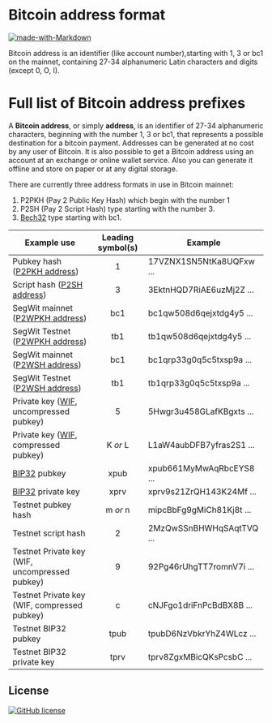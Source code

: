 # Bitcoin address format

[![made-with-Markdown](https://img.shields.io/badge/Made%20with-Markdown-1f425f.svg)](http://commonmark.org)

Bitcoin address is an identifier (like account number),starting with 1, 3 or bc1 on the mainnet, containing 27-34 alphanumeric Latin characters and digits (except 0, O, I).

# Full list of Bitcoin address prefixes

A __Bitcoin address__, or simply __address__, is an identifier of 27-34 alphanumeric characters, beginning with the number 1, 3 or bc1, that represents a possible destination for a bitcoin payment. Addresses can be generated at no cost by any user of Bitcoin. It is also possible to get a Bitcoin address using an account at an exchange or online wallet service. Also you can generate it offline and store on paper or at any digital storage.

There are currently three address formats in use in Bitcoin mainnet:

1. P2PKH (Pay 2 Public Key Hash) which begin with the number 1
2. P2SH (Pay 2 Script Hash) type starting with the number 3.
3. [Bech32](https://en.bitcoin.it/wiki/Bech32) type starting with bc1.

Example use | Leading symbol(s) | Example
----------- | :---------------: | -------
Pubkey hash ([P2PKH address](https://en.bitcoin.it/wiki/Transaction#Pay-to-PubkeyHash)) | 1 | 17VZNX1SN5NtKa8UQFxw ...
Script hash ([P2SH address](https://en.bitcoin.it/wiki/Pay_to_script_hash)) | 3 | 3EktnHQD7RiAE6uzMj2Z ...
SegWit mainnet ([P2WPKH address](https://github.com/bitcoin/bips/blob/master/bip-0173.mediawiki)) | bc1 | bc1qw508d6qejxtdg4y5 ...
SegWit Testnet ([P2WPKH address](https://github.com/bitcoin/bips/blob/master/bip-0173.mediawiki)) | tb1 | tb1qw508d6qejxtdg4y5 ...
SegWit mainnet ([P2WSH address](https://github.com/bitcoin/bips/blob/master/bip-0173.mediawiki)) | bc1 | bc1qrp33g0q5c5txsp9a ...
SegWit Testnet ([P2WSH address](https://github.com/bitcoin/bips/blob/master/bip-0173.mediawiki)) | tb1 | tb1qrp33g0q5c5txsp9a ...
Private key ([WIF](https://en.bitcoin.it/wiki/Wallet_import_format), uncompressed pubkey) | 5 | 5Hwgr3u458GLafKBgxts ...
Private key ([WIF](https://en.bitcoin.it/wiki/Wallet_import_format), compressed pubkey) | K _or_ L | L1aW4aubDFB7yfras2S1 ...
[BIP32](https://en.bitcoin.it/wiki/BIP_0032) pubkey | xpub | xpub661MyMwAqRbcEYS8 ...
[BIP32](https://en.bitcoin.it/wiki/BIP_0032) private key | xprv | xprv9s21ZrQH143K24Mf ...
Testnet pubkey hash | m _or_ n | mipcBbFg9gMiCh81Kj8t ...
Testnet script hash | 2 | 2MzQwSSnBHWHqSAqtTVQ ...
Testnet Private key (WIF, uncompressed pubkey) | 9 | 92Pg46rUhgTT7romnV7i ...
Testnet Private key (WIF, compressed pubkey) | c | cNJFgo1driFnPcBdBX8B ...
Testnet BIP32 pubkey | tpub | tpubD6NzVbkrYhZ4WLcz ...
Testnet BIP32 private key | tprv | tprv8ZgxMBicQKsPcsbC ...

## License ##
<a href="https://raw.githubusercontent.com/citizen010/empty-site-template/master/LICENSE" rel="nofollow"><img src="https://camo.githubusercontent.com/890acbdcb87868b382af9a4b1fac507b9659d9bf/68747470733a2f2f696d672e736869656c64732e696f2f62616467652f6c6963656e73652d4d49542d626c75652e737667" alt="GitHub license" data-canonical-src="https://img.shields.io/badge/license-MIT-blue.svg" style="max-width:100%;"></a>
